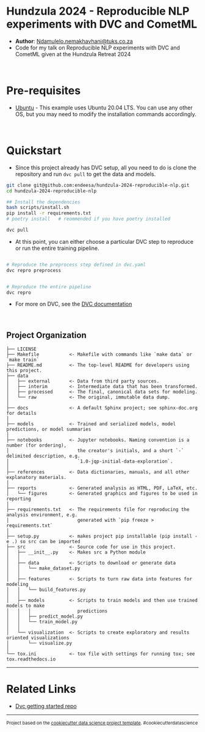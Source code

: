 # Hundzula 2024 - Reproducible NLP experiments with DVC and CometML

- **Author**: Ndamulelo.nemakhavhani@tuks.co.za
- Code for my talk on Reproducible NLP experiments with DVC and CometML given at the Hundzula Retreat 2024

<br/>

# Pre-requisites

- [Ubuntu](https://ubuntu.com/download) - This example uses Ubuntu 20.04 LTS. You can use any other OS, but you may need to modify the installation commands accordingly.

<br/>

# Quickstart

- Since this project already has DVC setup, all you need to do is clone the repository and run `dvc pull` to get the data and models.

```bash
git clone git@github.com:endeesa/hundzula-2024-reproducible-nlp.git
cd hundzula-2024-reproducible-nlp

## Install the dependencies
bash scripts/install.sh
pip install -r requirements.txt
# poetry install   # reommended if you have poetry installed

dvc pull
```

- At this point, you can either choose a particular DVC step to reproduce or run the entire training pipeline.

```bash

# Reproduce the preprocess step defined in dvc.yaml
dvc repro preprocess


# Reproduce the entire pipeline
dvc repro
```

- For more on DVC, see the [DVC documentation](https://dvc.org/doc)

<br/>

## Project Organization

    ├── LICENSE
    ├── Makefile           <- Makefile with commands like `make data` or `make train`
    ├── README.md          <- The top-level README for developers using this project.
    ├── data
    │   ├── external       <- Data from third party sources.
    │   ├── interim        <- Intermediate data that has been transformed.
    │   ├── processed      <- The final, canonical data sets for modeling.
    │   └── raw            <- The original, immutable data dump.
    │
    ├── docs               <- A default Sphinx project; see sphinx-doc.org for details
    │
    ├── models             <- Trained and serialized models, model predictions, or model summaries
    │
    ├── notebooks          <- Jupyter notebooks. Naming convention is a number (for ordering),
    │                         the creator's initials, and a short `-` delimited description, e.g.
    │                         `1.0-jqp-initial-data-exploration`.
    │
    ├── references         <- Data dictionaries, manuals, and all other explanatory materials.
    │
    ├── reports            <- Generated analysis as HTML, PDF, LaTeX, etc.
    │   └── figures        <- Generated graphics and figures to be used in reporting
    │
    ├── requirements.txt   <- The requirements file for reproducing the analysis environment, e.g.
    │                         generated with `pip freeze > requirements.txt`
    │
    ├── setup.py           <- makes project pip installable (pip install -e .) so src can be imported
    ├── src                <- Source code for use in this project.
    │   ├── __init__.py    <- Makes src a Python module
    │   │
    │   ├── data           <- Scripts to download or generate data
    │   │   └── make_dataset.py
    │   │
    │   ├── features       <- Scripts to turn raw data into features for modeling
    │   │   └── build_features.py
    │   │
    │   ├── models         <- Scripts to train models and then use trained models to make
    │   │   │                 predictions
    │   │   ├── predict_model.py
    │   │   └── train_model.py
    │   │
    │   └── visualization  <- Scripts to create exploratory and results oriented visualizations
    │       └── visualize.py
    │
    └── tox.ini            <- tox file with settings for running tox; see tox.readthedocs.io

---


# Related Links

* [Dvc getting started repo](https://github.com/iterative/example-get-started.git)

---

<p><small>Project based on the <a target="_blank" href="https://drivendata.github.io/cookiecutter-data-science/">cookiecutter data science project template</a>. #cookiecutterdatascience</small></p>
